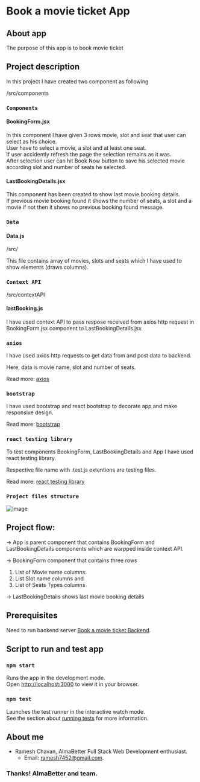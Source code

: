 # Book a movie ticket App

## About app

The purpose of this app is to book movie ticket

## Project description

In this project I have created two component as following

/src/components

### `Components`
#### BookingForm.jsx
In this component I have given 3 rows movie, slot and seat that user can select as his choice.\
User have to select a movie, a slot and at least one seat.\
If user accidently refresh the page the selection remains as it was.\
After selection user can hit Book Now button to save his selected movie according slot and number of seats he selected.

#### LastBookingDetails.jsx
This component has been created to show last movie booking details.\
If previous movie booking found it shows the number of seats, a slot and a movie if not then it shows no previous booking found message.

### `Data`
#### Data.js
/src/

This file contains array of movies, slots and seats which I have used to show elements (draws columns).

### `Context API`
/src/contextAPI

#### lastBooking.js
I have used context API to pass respose received from axios http request in BookingForm.jsx component to LastBookingDetails.jsx

### `axios`
I have used axios http requests to get data from and post data to backend.

Here, data is movie name, slot and number of seats.

Read more: [axios](https://www.npmjs.com/package/axios)

### `bootstrap`

I have used bootstrap and react bootstrap to decorate app and make responsive design.

Read more: [bootstrap](https://getbootstrap.com/docs/5.3/getting-started/introduction/)

### `react testing library`

To test components BookingForm, LastBookingDetails and App I have used react testing library.

Respective file name with .test.js extentions are testing files.

Read more: [react testing library](https://testing-library.com/docs/react-testing-library/intro/)

### `Project files structure`
![image](https://github.com/rameshgchavan/book-a-movie-ticket-frontend/assets/109573381/17cbaad4-cdb9-40b7-8775-14eb4f378f9d)



## Project flow:

-> App is parent component that contains BookingForm and LastBookingDetails components which are warpped inside context API.

-> BookingForm component that contains three rows 

1. List of Movie name columns.
2. List Slot name columns and
3. List of Seats Types columns

-> LastBookingDetails shows last movie booking details

## Prerequisites
Need to run backend server [Book a movie ticket Backend](https://github.com/rameshgchavan/book-a-movie-ticket-backend).

## Script to run and test app
### `npm start`
Runs the app in the development mode.\
Open [http://localhost:3000](http://localhost:3000) to view it in your browser.

### `npm test`
Launches the test runner in the interactive watch mode.\
See the section about [running tests](https://create-react-app.dev/docs/running-tests/) for more information.


## About me
- Ramesh Chavan, AlmaBetter Full Stack Web Development enthusiast.
    - Email: ramesh7452@gmail.com.

### Thanks! AlmaBetter and team.

